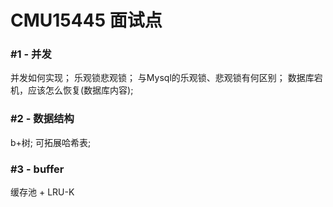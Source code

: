 # CMU15445 面试点

### #1 - 并发
并发如何实现；
乐观锁悲观锁；
与Mysql的乐观锁、悲观锁有何区别；
数据库宕机，应该怎么恢复(数据库内容);

### #2 - 数据结构
b+树;
可拓展哈希表;

### #3 - buffer
缓存池 + LRU-K